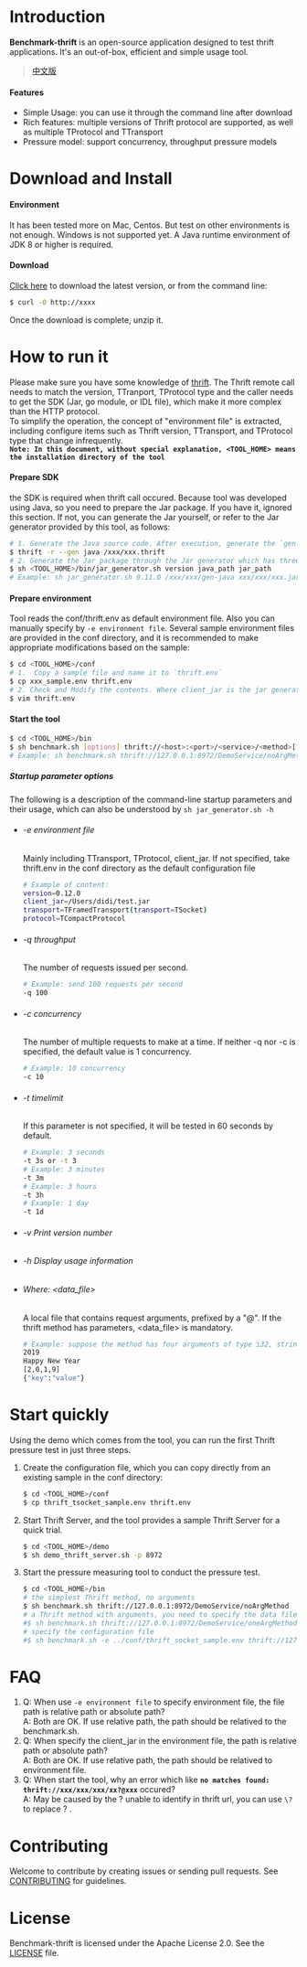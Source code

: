 # Introduction  
**Benchmark-thrift** is an open-source application designed to test thrift applications. It's an out-of-box, efficient and simple usage tool.

> [中文版](README.md)  

#### Features  
  * Simple Usage: you can use it through the command line after download
  * Rich features: multiple versions of Thrift protocol are supported, as well as multiple TProtocol and TTransport
  * Pressure model: support concurrency, throughput pressure models

# Download and Install

#### Environment
It has been tested more on Mac, Centos. But test on other environments is not enough. Windows is not supported yet. A Java runtime environment of JDK 8 or higher is required.

#### Download
[Click here](www.baidu.com) to download the latest version, or from the command line:
```bash
$ curl -0 http://xxxx
```
Once the download is complete, unzip it.

# How to run it
Please make sure you have some knowledge of [thrift](https://thrift.apache.org/tutorial/). The Thrift remote call needs to match the version, TTranport, TProtocol type and the caller needs to get the SDK (Jar, go module, or IDL file), which make it more complex than the HTTP protocol.  
To simplify the operation, the concept of "environment file" is extracted, including configure items such as  Thrift version, TTransport, and TProtocol type that change infrequently.  
**`Note: In this document, without special explanation, <TOOL_HOME> means the installation directory of the tool`**

#### Prepare SDK
the SDK is required when thrift call occured. Because tool was developed using Java, so you need to prepare the Jar package. If you have it, ignored this section. If not, you can generate the Jar yourself, or refer to the Jar generator provided by this tool, as follows:
```bash
# 1. Generate the Java source code. After execution, generate the `gen-java` folder under the current path
$ thrift -r --gen java /xxx/xxx.thrift    
# 2. Generate the Jar package through the Jar generator which has three parameters: 1. Thrift version; 2. Java source code path (absolute path); 3. Location and name of the jar package
$ sh <TOOL_HOME>/bin/jar_generator.sh version java_path jar_path  
# Example: sh jar_generator.sh 0.11.0 /xxx/xxx/gen-java xxx/xxx/xxx.jar
```        
#### Prepare environment 
Tool reads the conf/thrift.env as default environment file. Also you can manually specify by `-e environment file`. Several sample environment files are provided in the conf directory, and it is recommended to make appropriate modifications based on the sample:
```bash
$ cd <TOOL_HOME>/conf
# 1.  Copy a sample file and name it to `thrift.env`
$ cp xxx_sample.env thrift.env
# 2. Check and Modify the contents. Where client_jar is the jar generate in Prepare SDK
$ vim thrift.env
```
#### Start the tool
```bash
$ cd <TOOL_HOME>/bin
$ sh benchmark.sh [options] thrift://<host>:<port>/<service>/<method>[?@<data_file>]
# Example: sh benchmark.sh thrift://127.0.0.1:8972/DemoService/noArgMethod
```
##### Startup parameter options
The following is a description of the command-line startup parameters and their usage, which can also be understood by `sh jar_generator.sh -h`
  * ###### -e environment file
    Mainly including TTransport, TProtocol, client_jar. If not specified, take thrift.env in the conf directory as the default configuration file   
    ```bash   
    # Example of content:
    version=0.12.0
    client_jar=/Users/didi/test.jar
    transport=TFramedTransport(transport=TSocket)
    protocol=TCompactProtocol 
    ```
    
   * ###### -q throughput 
        The number of requests issued per second.  
        ```bash
        # Example: send 100 requests per second
        -q 100
        ```
   * ###### -c concurrency 
        The number of multiple requests to make at a time. If neither -q nor -c is specified, the default value is 1 concurrency.
        ```bash
        # Example: 10 concurrency
        -c 10
        ```
   * ###### -t timelimit 
        If this parameter is not specified, it will be tested in 60 seconds by default.
        ```bash
        # Example: 3 seconds
        -t 3s or -t 3
        # Example: 3 minutes
        -t 3m
        # Example: 3 hours
        -t 3h
        # Example: 1 day
        -t 1d
        ```
   * ###### -v Print version number
   * ###### -h Display usage information  
   * ###### Where: <data_file>
        A local file that contains request arguments, prefixed by a "@". If the thrift method has parameters, <data_file> is mandatory.
        ```bash
        # Example: suppose the method has four arguments of type i32, string, list, and struct. so the file content should be in the form of
        2019
        Happy New Year
        [2,0,1,9]
        {"key":"value"}
        ```
# Start quickly
Using the demo which comes from the tool, you can run the first Thrift pressure test in just three steps.
1. Create the configuration file, which you can copy directly from an existing sample in the conf directory:
    ```bash
    $ cd <TOOL_HOME>/conf
    $ cp thrift_tsocket_sample.env thrift.env
    ```
2. Start Thrift Server, and the tool provides a sample Thrift Server for a quick trial.
    ```bash
    $ cd <TOOL_HOME>/demo
    $ sh demo_thrift_server.sh -p 8972 
    ```
3. Start the pressure measuring tool to conduct the pressure test.
    ```bash
    $ cd <TOOL_HOME>/bin
    # the simplest Thrift method, no arguments
    $ sh benchmark.sh thrift://127.0.0.1:8972/DemoService/noArgMethod
    # a Thrift method with arguments, you need to specify the data file
    #$ sh benchmark.sh thrift://127.0.0.1:8972/DemoService/oneArgMethod?@../demo/data/oneArgMethod.text
    # specify the configuration file 
    #$ sh benchmark.sh -e ../conf/thrift_socket_sample.env thrift://127.0.0.1:8972/DemoService/noArgMethod
    ```
# FAQ
1.  Q: When use `-e environment file` to specify environment file, the file path is relative path or absolute path?  
    A: Both are OK. If use relative path, the path should be relatived to the benchmark.sh.
2.  Q: When specify the client_jar in the environment file, the path is relative path or absolute path?  
    A: Both are OK. If use relative path, the path should be relatived to environment file. 
3.  Q: When start the tool, why an error which like **`no matches found: thrift://xxx/xxx/xxx/xx?@xxx`** occured?   
    A: May be caused by the ? unable to identify in thrift url, you can use `\?` to replace ? .
# Contributing
Welcome to contribute by creating issues or sending pull requests. See [CONTRIBUTING](CONTRIBUTING.md) for guidelines.

# License
Benchmark-thrift is licensed under the Apache License 2.0. See the [LICENSE](LICENSE) file.


